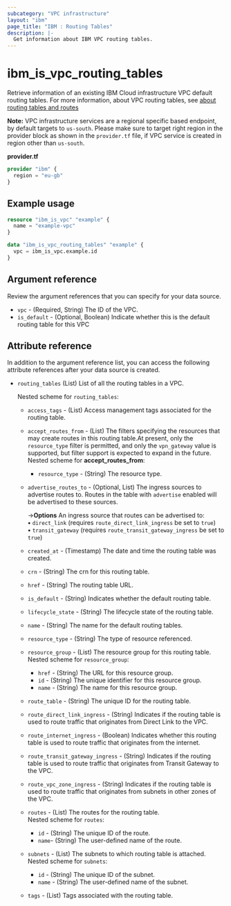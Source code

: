 ```yaml
---
subcategory: "VPC infrastructure"
layout: "ibm"
page_title: "IBM : Routing Tables"
description: |-
  Get information about IBM VPC routing tables.
---
```


# ibm_is_vpc_routing_tables
Retrieve information of an existing IBM Cloud infrastructure VPC default routing tables. For more information, about VPC routing tables, see [about routing tables and routes](https://cloud.ibm.com/docs/vpc?topic=vpc-about-custom-routes)

**Note:** 
VPC infrastructure services are a regional specific based endpoint, by default targets to `us-south`. Please make sure to target right region in the provider block as shown in the `provider.tf` file, if VPC service is created in region other than `us-south`.

**provider.tf**

```terraform
provider "ibm" {
  region = "eu-gb"
}
```

## Example usage

```terraform
resource "ibm_is_vpc" "example" {
  name = "example-vpc"
}

data "ibm_is_vpc_routing_tables" "example" {
  vpc = ibm_is_vpc.example.id
}
```


## Argument reference
Review the argument references that you can specify for your data source. 

- `vpc` - (Required, String) The ID of the VPC.
- `is_default` - (Optional, Boolean) Indicate whether this is the default routing table for this VPC

## Attribute reference
In addition to the argument reference list, you can access the following attribute references after your data source is created. 

- `routing_tables` (List) List of all the routing tables in a VPC.

  Nested scheme for `routing_tables`:
    - `access_tags`  - (List) Access management tags associated for the routing table.
	- `accept_routes_from` - (List) The filters specifying the resources that may create routes in this routing table.At present, only the `resource_type` filter is permitted, and only the `vpn_gateway` value is supported, but filter support is expected to expand in the future.
		Nested scheme for **accept_routes_from**:
		- `resource_type` - (String) The resource type.		
	- `advertise_routes_to` - (Optional, List) The ingress sources to advertise routes to. Routes in the table with `advertise` enabled will be advertised to these sources.

		->**Options** An ingress source that routes can be advertised to:</br>
				**&#x2022;** `direct_link` (requires `route_direct_link_ingress` be set to `true`)</br>
				**&#x2022;** `transit_gateway` (requires `route_transit_gateway_ingress` be set to `true`)
    - `created_at` - (Timestamp)  The date and time the routing table was created.
	- `crn` -  (String) The crn for this routing table.
	- `href` - (String) The routing table URL.
	- `is_default` - (String)  Indicates whether the default routing table.
	- `lifecycle_state` - (String) The lifecycle state of the routing table.
	- `name` - (String) The name for the default routing tables.
	- `resource_type` - (String) The type of resource referenced.
	- `resource_group` - (List) The resource group for this routing table.
		Nested scheme for `resource_group`:
		- `href` - (String) The URL for this resource group.
		- `id` - (String) The unique identifier for this resource group.
		- `name` - (String) The name for this resource group.
	- `route_table` - (String) The unique ID for the routing table.
	- `route_direct_link_ingress` - (String) Indicates if the routing table is used to route traffic that originates from Direct Link to the VPC.
	- `route_internet_ingress` - (Boolean) Indicates whether this routing table is used to route traffic that originates from the internet.
	- `route_transit_gateway_ingress` - (String) Indicates if the routing table is used to route traffic that originates from Transit Gateway to the VPC.
	- `route_vpc_zone_ingress` - (String)  Indicates if the routing table is used to route traffic that originates from subnets in other zones of the VPC.
	- `routes` - (List) The routes for the routing table.	
		Nested scheme for `routes`:
		- `id` - (String) The unique ID of the route.
		- `name`-  (String) The user-defined name of the route.
	- `subnets` - (List) The subnets to which routing table is attached.    
		Nested scheme for `subnets`:
		- `id` - (String) The unique ID of the subnet.
		- `name` - (String) The user-defined name of the subnet.
	- `tags` - (List) Tags associated with the routing table.
